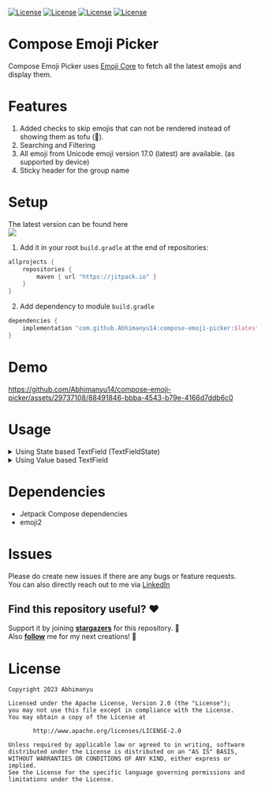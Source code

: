<a href="https://opensource.org/licenses/Apache-2.0" target="_blank"><img alt="License" src="https://img.shields.io/badge/License-Apache%202.0-blue.svg"/></a>
<a href="https://jitpack.io/#Abhimanyu14/compose-emoji-picker" target="_blank"><img alt="License" src="https://jitpack.io/v/Abhimanyu14/compose-emoji-picker.svg"/></a>
<a href="https://github.com/Abhimanyu14/compose-emoji-picker/stargazers" target="_blank"><img alt="License" src="https://img.shields.io/github/stars/Abhimanyu14/compose-emoji-picker?style=social"/></a>
<a href="https://github.com/Abhimanyu14/compose-emoji-picker/fork" target="_blank"><img alt="License" src="https://img.shields.io/github/forks/Abhimanyu14/compose-emoji-picker?logo=github&style=social"/></a>

# Compose Emoji Picker

Compose Emoji Picker uses [Emoji Core](https://github.com/Abhimanyu14/emoji-core) to fetch all the latest emojis and display them.

# Features

1. Added checks to skip emojis that can not be rendered instead of showing them as tofu (􏿿).
2. Searching and Filtering
3. All emoji from Unicode emoji version 17.0 (latest) are available. (as supported by device)
4. Sticky header for the group name

# Setup

The latest version can be found here </br>
[![](https://jitpack.io/v/Abhimanyu14/compose-emoji-picker.svg)](https://jitpack.io/#Abhimanyu14/compose-emoji-picker)

1. Add it in your root `build.gradle` at the end of repositories:

```kotlin
allprojects {
    repositories {
        maven { url "https://jitpack.io" }
    }
}
```

2. Add dependency to module `build.gradle`

```kotlin
dependencies {
    implementation "com.github.Abhimanyu14:compose-emoji-picker:$latest_version"
}
```

# Demo

https://github.com/Abhimanyu14/compose-emoji-picker/assets/29737108/88491846-bbba-4543-b79e-4166d7ddb6c0

# Usage

<details>

<summary>Using State based TextField (TextFieldState)</summary>

```kotlin
@OptIn(ExperimentalMaterial3Api::class)
@Composable
@OptIn(ExperimentalMaterial3Api::class)
@Composable
fun ComposeEmojiPickerDemo() {
    val context = LocalContext.current
    val sheetState = rememberModalBottomSheetState(
        skipPartiallyExpanded = true,
    )

    var isModalBottomSheetVisible by remember {
        mutableStateOf(
            value = false,
        )
    }
    var selectedEmoji by remember {
        mutableStateOf(
            value = "😃",
        )
    }
    val searchTextFieldState = remember {
        TextFieldState()
    }

    if (isModalBottomSheetVisible) {
        ModalBottomSheet(
            sheetState = sheetState,
            shape = RectangleShape,
            tonalElevation = 0.dp,
            onDismissRequest = {
                isModalBottomSheetVisible = false
                searchTextFieldState.clearText()
            },
            dragHandle = null,
        ) {
            Column(
                modifier = Modifier
                    .fillMaxSize(),
            ) {
                ComposeEmojiPickerBottomSheetUI(
                    onEmojiClick = { emoji ->
                        isModalBottomSheetVisible = false
                        selectedEmoji = emoji.character
                    },
                    onEmojiLongClick = { emoji ->
                        Toast.makeText(
                            context,
                            emoji.unicodeName.capitalizeWords(),
                            Toast.LENGTH_SHORT,
                        ).show()
                    },
                    searchTextFieldState = searchTextFieldState,
                )
            }
        }
    }

    Box(
        contentAlignment = Alignment.Center,
        modifier = Modifier
            .fillMaxSize()
            .padding(
                all = 16.dp,
            ),
    ) {
        ComposeEmojiPickerEmojiUI(
            emojiCharacter = selectedEmoji,
            onClick = {
                isModalBottomSheetVisible = true
            },
            fontSize = 56.sp,
        )
    }
}
```

</details>

<details>

<summary>Using Value based TextField</summary>

```kotlin
@OptIn(ExperimentalMaterial3Api::class)
@Composable
fun ComposeEmojiPickerDemo() {
    val context = LocalContext.current
    val sheetState = rememberModalBottomSheetState(
        skipPartiallyExpanded = true,
    )

    var isModalBottomSheetVisible by remember {
        mutableStateOf(false)
    }
    var selectedEmoji by remember {
        mutableStateOf("😃")
    }
    var searchText by remember {
        mutableStateOf("")
    }

    if (isModalBottomSheetVisible) {
        ModalBottomSheet(
            sheetState = sheetState,
            shape = RectangleShape,
            tonalElevation = 0.dp,
            onDismissRequest = {
                isModalBottomSheetVisible = false
                searchText = ""
            },
            dragHandle = null,
            windowInsets = WindowInsets(0),
        ) {
            Column(
                modifier = Modifier
                    .fillMaxSize(),
            ) {
                ComposeEmojiPickerBottomSheetUI(
                    onEmojiClick = { emoji ->
                        isModalBottomSheetVisible = false
                        selectedEmoji = emoji.character
                    },
                    onEmojiLongClick = { emoji ->
                        Toast.makeText(
                            context,
                            emoji.unicodeName.capitalizeWords(),
                            Toast.LENGTH_SHORT,
                        ).show()
                    },
                    searchText = searchText,
                    updateSearchText = { updatedSearchText ->
                        searchText = updatedSearchText
                    },
                )
            }
        }
    }

    Box(
        contentAlignment = Alignment.Center,
        modifier = Modifier
            .fillMaxSize()
            .padding(16.dp),
    ) {
        ComposeEmojiPickerEmojiUI(
            emojiCharacter = selectedEmoji,
            onClick = {
                isModalBottomSheetVisible = true
            },
            fontSize = 56.sp,
        )
    }
}
```

</details>

# Dependencies

- Jetpack Compose dependencies
- emoji2

# Issues

Please do create new issues if there are any bugs or feature requests. </br>
You can also directly reach out to me via [LinkedIn](https://www.linkedin.com/in/abhimanyu-n/)

## Find this repository useful? ♥️

Support it by joining **[stargazers](https://github.com/Abhimanyu14/compose-emoji-picker/stargazers)** for this repository. 🌟  
Also **[follow](https://github.com/Abhimanyu14)** me for my next creations! 🤗

# License

```
Copyright 2023 Abhimanyu

Licensed under the Apache License, Version 2.0 (the "License");
you may not use this file except in compliance with the License.
You may obtain a copy of the License at

       http://www.apache.org/licenses/LICENSE-2.0

Unless required by applicable law or agreed to in writing, software
distributed under the License is distributed on an "AS IS" BASIS,
WITHOUT WARRANTIES OR CONDITIONS OF ANY KIND, either express or implied.
See the License for the specific language governing permissions and
limitations under the License.
```

